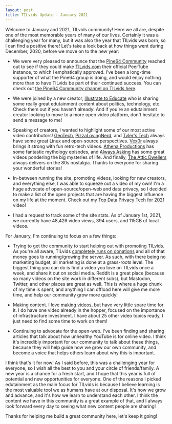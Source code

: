 ```yaml
---
layout: post
title: TILvids Update - January 2021
---
```


Welcome to January and 2021, TILvids community! Here we all are, despite one of the most memorable years of many of our lives. Certainly it was a challenging year for many, but it was also the year that TILvids was born, so I can find a positive there! Let's take a look back at how things went during December, 2020, before we move on to the new year:

- We were very pleased to announce that the [Pine64 Community](https://www.pine64.org) reached out to see if they could make [TILvids.com](https://tilvids.com) their official PeerTube instance, to which I emphatically approved. I've been a long-time supporter of what the Pine64 group is doing, and would enjoy nothing more than to have TILvids be part of their continued success. You can check out [the Pine64 Community channel on TILvids here](https://tilvids.com/video-channels/pine64).

- We were joined by a new creator, [Illustrate to Educate](https://tilvids.com/accounts/illustrate_to_educate/video-channels) who is sharing some really great edutainment content about politics, technology, etc. Check them out if you haven't already! And if you're an edutainment creator looking to move to a more open video platform, don't hesitate to send a message to me!

- Speaking of creators, I wanted to highlight some of our most active video contributors! [GeoTech](https://tilvids.com/accounts/geotechdigital), [PizzaLovingNerd](https://tilvids.com/accounts/pizzalovingnerdtilvids), and [Tyler's Tech](https://tilvids.com/accounts/tylerstech) always have some great Linux and open-source perspectives. [Vex0r](https://tilvids.com/accounts/vex0r) always brings it strong with fun retro-tech videos. [Athena Productions](https://tilvids.com/accounts/athenaproductions) has some fantastic mythology episodes, and [Always Asking](https://tilvids.com/accounts/alwaysasking) has some great videos pondering the big mysteries of life. And finally, [The Attic Dwellers](https://tilvids.com/accounts/theatticdwellers) always delivers on the 80s nostalgia. Thanks to everyone for sharing your wonderful stories!

- In-between running the site, promoting videos, looking for new creators, and everything else, I was able to squeeze out a video of my own! I'm a huge advocate of open-source/open-web and data privacy, so I decided to make a list of the open projects that are having the biggest influence on my life at the moment. Check out my [Top Data Privacy Tech for 2021](https://tilvids.com/videos/watch/7428f76f-7e03-449a-bc96-a07d7cf82d74) video!

- I had a request to track some of the site stats. As of January 1st, 2021, we currently have 48,426 video views, 394 users, and 115GB of local videos.

For January, I'm continuing to focus on a few things:

- Trying to get the community to start helping out with promoting TILvids. As you're all aware, TILvids [completely runs on donations](https://www.patreon.com/tilvids) and all of that money goes to running/growing the server. As such, with there being no marketing budget, all marketing is done at a grass-roots level. The biggest thing you can do is find a video you love on TILvids once a week, and share it out on social media. Reddit is a great place (because so many videos on the site work in different subs), but Mastodon, Twitter, and other places are great as well. This is where a huge chunk of my time is spent, and anything I can offload here will give me more time, and help our community grow more quickly!

- Making content. I love [making videos](https://tilvids.com/accounts/smartyflix/video-channels), but have very little spare time for it. I do have one video already in the hopper, focused on the importance of infrastructure investment. I have about 25 other video topics ready, I just need to find some time to work on them!

- Continuing to advocate for the open-web. I've been finding and sharing articles that talk about how unhealthy YouTube is for online video. I think it's incredibly important for our community to talk about these things, because they will help guide how we grow our own community, and become a voice that helps others learn about why this is important.

I think that's it for now! As I said before, this was a challenging year for everyone, so I wish all the best to you and your circle of friends/family. A new year is a chance for a fresh start, and I hope that this year is full of potential and new opportunities for everyone. One of the reasons I picked edutainment as the main focus for TILvids is because I believe learning is the most valuable tool we as humans have at our disposal. It's how we grow and advance, and it's how we learn to understand each other. I think the content we have in this community is a great example of that, and I always look forward every day to seeing what new content people are sharing!

Thanks for helping me build a great community here, let's keep it going!

